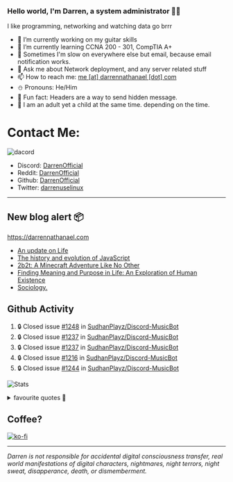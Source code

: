 ### Hello world, I'm Darren, a system administrator 👨‍💻
I like programming, networking and watching data go brrr


- 🔭 I’m currently working on my guitar skills
- 🌴 I’m currently learning CCNA 200 - 301, CompTIA A+ 
- 🚀 Sometimes I'm slow on everywhere else but email, because email notification works.
- 💬 Ask me about Network deployment, and any server related stuff 
- 📫 How to reach me: [me [at] darrennathanael [dot] com](mailto:me@darrennathanael.com) 
- ⛄️ Pronouns: He/Him
- 🍪 Fun fact: Headers are a way to send hidden message.
- 🍻 I am an adult yet a child at the same time. depending on the time.

# Contact Me:

![dacord](https://discord.c99.nl/widget/theme-4/508296903960821771.png)

- Discord: [DarrenOfficial](https://discord.darrennathanael.com)
- Reddit: [DarrenOfficial](https://reddit.com/u/DarrenOfficiallol)
- Github: [DarrenOfficial](https://github.com/DarrenOfficial)
- Twitter: [darrenuselinux](https://twitter.com/darrenuselinux)


---
## New blog alert 📦
https://darrennathanael.com
<!-- BLOG-POST-LIST:START -->
- [An update on Life](https://blog.darrennathanael.com/posts/an-update-on-life/)
- [The history and evolution of JavaScript](https://blog.darrennathanael.com/posts/origin-of-javascript/)
- [2b2t: A Minecraft Adventure Like No Other](https://blog.darrennathanael.com/posts/2b2t-a-minecraft-adventure-like-no-other/)
- [Finding Meaning and Purpose in Life: An Exploration of Human Existence](https://blog.darrennathanael.com/posts/finding-meaning-and-purpose-in-life/)
- [Sociology.](https://blog.darrennathanael.com/posts/sociology/)
<!-- BLOG-POST-LIST:END -->

## Github Activity
<!--START_SECTION:activity-->
1. 🔒 Closed issue [#1248](https://github.com/SudhanPlayz/Discord-MusicBot/issues/1248) in [SudhanPlayz/Discord-MusicBot](https://github.com/SudhanPlayz/Discord-MusicBot)
2. 🔒 Closed issue [#1237](https://github.com/SudhanPlayz/Discord-MusicBot/issues/1237) in [SudhanPlayz/Discord-MusicBot](https://github.com/SudhanPlayz/Discord-MusicBot)
3. 🔒 Closed issue [#1237](https://github.com/SudhanPlayz/Discord-MusicBot/issues/1237) in [SudhanPlayz/Discord-MusicBot](https://github.com/SudhanPlayz/Discord-MusicBot)
4. 🔒 Closed issue [#1216](https://github.com/SudhanPlayz/Discord-MusicBot/issues/1216) in [SudhanPlayz/Discord-MusicBot](https://github.com/SudhanPlayz/Discord-MusicBot)
5. 🔒 Closed issue [#1244](https://github.com/SudhanPlayz/Discord-MusicBot/issues/1244) in [SudhanPlayz/Discord-MusicBot](https://github.com/SudhanPlayz/Discord-MusicBot)
<!--END_SECTION:activity-->


![Stats](https://github-readme-stats.vercel.app/api?username=DarrenOfficial&layout=compact&hide_border=true&hide_title=true&count_private=true&include_all_commits=true&show_icons=true&bg_color=00000000&text_color=c3c6ce&icon_color=4e64f7)


<details>
<summary>favourite quotes 🍻</summary>
<br>
<i>"Always trust what others say or write without ever questioning them. Especially their code."</i> -Albert Einstein
<br><br>
  <i>"If she this easy, then she prolly got a diseasy"</i> -Dr Martin Luther King
  <br><br>
  <i>"If a woman is giving you what you want, it is deception."</i> -Sun Tzu, Art of War
</details>


## Coffee?

[![ko-fi](https://ko-fi.com/img/githubbutton_sm.svg)](https://ko-fi.com/R6R1311CB)

---

_Darren is not responsible for accidental digital consciousness transfer, real world manifestations of digital characters, nightmares, night terrors, night sweat, disapperance, death, or dismemberment._
